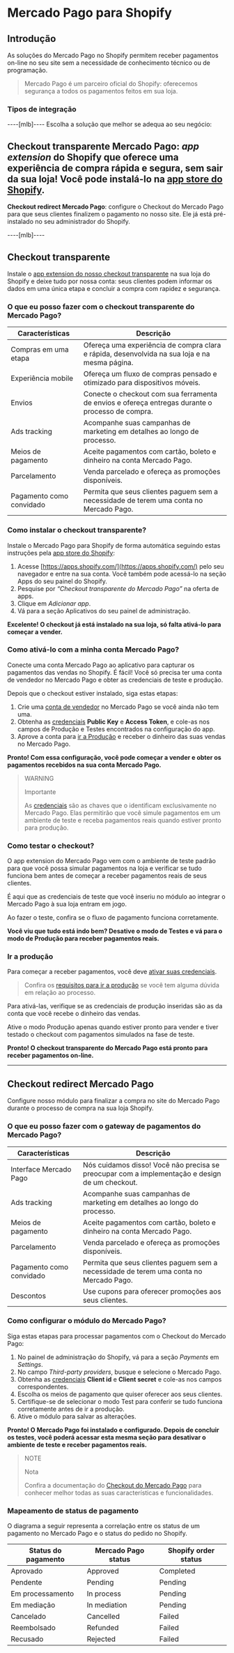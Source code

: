 # Mercado Pago para Shopify


## Introdução

As soluções do Mercado Pago no Shopify permitem receber pagamentos on-line no seu site sem a necessidade de conhecimento técnico ou de programação.

> Mercado Pago é um parceiro oficial do Shopify: oferecemos segurança a todos os pagamentos feitos em sua loja.


### Tipos de integração

----[mlb]----
Escolha a solução que melhor se adequa ao seu negócio:

__Checkout transparente Mercado Pago__: *app extension* do Shopify que oferece uma experiência de compra rápida e segura, sem sair da sua loja! Você pode instalá-lo na [app store do Shopify](https://apps.shopify.com/).
------------
__Checkout redirect Mercado Pago__: configure o Checkout do Mercado Pago para que seus clientes finalizem o pagamento no nosso site. Ele já está pré-instalado no seu administrador do Shopify.


----[mlb]----

## Checkout transparente

Instale o [app extension do nosso checkout transparente](https://apps.shopify.com/checkout-transparente) na sua loja do Shopify e deixe tudo por nossa conta: seus clientes podem informar os dados em uma única etapa e concluir a compra com rapidez e segurança.


### O que eu posso fazer com o checkout transparente do Mercado Pago?

| Características          | Descrição                                                                                        |
|---|---|
| Compras em uma etapa     | Ofereça uma experiência de compra clara e rápida, desenvolvida na sua loja e na mesma página.    |
| Experiência mobile       | Ofereça um fluxo de compras pensado e otimizado para dispositivos móveis.                        |
| Envios                   | Conecte o checkout com sua ferramenta de envios e ofereça entregas durante o processo de compra. |
| Ads tracking             | Acompanhe suas campanhas de marketing em detalhes ao longo de processo.                          |
| Meios de pagamento       | Aceite pagamentos com cartão, boleto e dinheiro na conta Mercado Pago.                           |
| Parcelamento             | Venda parcelado e ofereça as promoções disponíveis.                                              |
| Pagamento como convidado | Permita que seus clientes paguem sem a necessidade de terem uma conta no Mercado Pago.           |


### Como instalar o checkout transparente?

Instale o Mercado Pago para Shopify de forma automática seguindo estas instruções pela [app store do Shopify](https://apps.shopify.com/):

1. Acesse [https://apps.shopify.com/](https://apps.shopify.com/) pelo seu navegador e entre na sua conta. Você também pode acessá-lo na seção Apps do seu painel do Shopify.
1. Pesquise por *“Checkout transparente do Mercado Pago”* na oferta de apps.
1. Clique em *Adicionar app*.
1. Vá para a seção Aplicativos do seu painel de administração.

**Excelente! O checkout já está instalado na sua loja, só falta ativá-lo para começar a vender.**


### Como ativá-lo com a minha conta Mercado Pago?

Conecte uma conta Mercado Pago ao aplicativo para capturar os pagamentos das vendas no Shopify. É fácil! Você só precisa ter uma conta de vendedor no Mercado Pago e obter as credenciais de teste e produção.

Depois que o checkout estiver instalado, siga estas etapas:

1. Crie uma [conta de vendedor](https://www.mercadopago[FAKER][URL][DOMAIN]/registration-company?confirmation_url=https%3A%2F%2Fwww.mercadopago[FAKER][URL][DOMAIN]%2Fcomo-cobrar) no Mercado Pago se você ainda não tem uma.
1. Obtenha as [credenciais]([FAKER][CREDENTIALS][URL]) **Public Key** e **Access Token**, e cole-as nos campos de Produção e Testes encontrados na configuração do app.
1. Aprove a conta para [ir a Produção](https://www.mercadopago[FAKER][URL][DOMAIN]/developers/pt/guides/payments/api/goto-production/) e receber o dinheiro das suas vendas no Mercado Pago.

**Pronto! Com essa configuração, você pode começar a vender e obter os pagamentos recebidos na sua conta Mercado Pago.**

> WARNING
>
> Importante
>
> As [credenciais](https://www.mercadopago[FAKER][URL][DOMAIN]/developers/pt/guides/faqs/credentials/) são as chaves que o identificam exclusivamente no Mercado Pago. Elas permitirão que você simule pagamentos em um ambiente de teste e receba pagamentos reais quando estiver pronto para produção.


### Como testar o checkout?

O app extension do Mercado Pago vem com o ambiente de teste padrão para que você possa simular pagamentos na loja e verificar se tudo funciona bem antes de começar a receber pagamentos reais de seus clientes.
 
É aqui que as credenciais de teste que você inseriu no módulo ao integrar o Mercado Pago à sua loja entram em jogo.

Ao fazer o teste, confira se o fluxo de pagamento funciona corretamente.

**Você viu que tudo está indo bem? Desative o modo de Testes e vá para o modo de Produção para receber pagamentos reais.**


### Ir a produção

Para começar a receber pagamentos, você deve [ativar suas credenciais]([FAKER][CREDENTIALS][URL]).

> Confira os [requisitos para ir a produção](https://www.mercadopago[FAKER][URL][DOMAIN]/developers/pt/guides/payments/api/goto-production/) se você tem alguma dúvida em relação ao processo.

Para ativá-las, verifique se as credenciais de produção inseridas são as da conta que você recebe o dinheiro das vendas. 

Ative o modo Produção apenas quando estiver pronto para vender e tiver testado o checkout com pagamentos simulados na fase de teste. 

**Pronto! O checkout transparente do Mercado Pago está pronto para receber pagamentos on-line.**

------------


## Checkout redirect Mercado Pago

Configure nosso módulo para finalizar a compra no site do Mercado Pago durante o processo de compra na sua loja Shopify.


### O que eu posso fazer com o gateway de pagamentos do Mercado Pago?

| Características          | Descrição                                                                                      |
|---|---|
| Interface Mercado Pago   | Nós cuidamos disso! Você não precisa se preocupar com a implementação e design de um checkout. |
| Ads tracking             | Acompanhe suas campanhas de marketing em detalhes ao longo do processo.                        |
| Meios de pagamento       | Aceite pagamentos com cartão, boleto e dinheiro na conta Mercado Pago.                         |
| Parcelamento             | Venda parcelado e ofereça as promoções disponíveis.                                            |
| Pagamento como convidado | Permita que seus clientes paguem sem a necessidade de terem uma conta no Mercado Pago.         |
| Descontos                | Use cupons para oferecer promoções aos seus clientes.                                          |


### Como configurar o módulo do Mercado Pago?

Siga estas etapas para processar pagamentos com o Checkout do Mercado Pago:

1. No painel de administração do Shopify, vá para a seção *Payments* em *Settings*.
1. No campo *Third-party providers*, busque e selecione o Mercado Pago.
1. Obtenha as [credenciais]([FAKER][CREDENTIALS][URL]) **Client id** e **Client secret** e cole-as nos campos correspondentes.
1. Escolha os meios de pagamento que quiser oferecer aos seus clientes.
1. Certifique-se de selecionar o modo Test para conferir se tudo funciona corretamente antes de ir a produção. 
1. Ative o módulo para salvar as alterações.

**Pronto! O Mercado Pago foi instalado e configurado. Depois de concluir os testes, você poderá acessar esta mesma seção para desativar o ambiente de teste e receber pagamentos reais.**

> NOTE
>
> Nota
>
> Confira a documentação do [Checkout do Mercado Pago](https://www.mercadopago[FAKER][URL][DOMAIN]/developers/pt/guides/payments/web-payment-checkout/introduction/) para conhecer melhor todas as suas características e funcionalidades.


### Mapeamento de status de pagamento

O diagrama a seguir representa a correlação entre os status de um pagamento no Mercado Pago e o status do pedido no Shopify.

| Status do pagamento | Mercado Pago status | Shopify order status |
|---|---|---|
| Aprovado            | Approved            | Completed            |
| Pendente            | Pending             | Pending              |
| Em processamento    | In process          | Pending              |
| Em mediação         | In mediation        | Pending              |
| Cancelado           | Cancelled           | Failed               |
| Reembolsado         | Refunded            | Failed               |
| Recusado            | Rejected            | Failed               |
